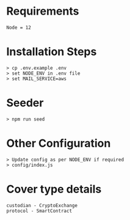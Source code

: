 # Requirements
    Node = 12

# Installation Steps
    > cp .env.example .env
    > set NODE_ENV in .env file
    > set MAIL_SERVICE=aws
    
# Seeder
    > npm run seed

# Other Configuration
    > Update config as per NODE_ENV if required
    > config/index.js


# Cover type details
    custodian - CryptoExchange
    protocol - SmartContract
